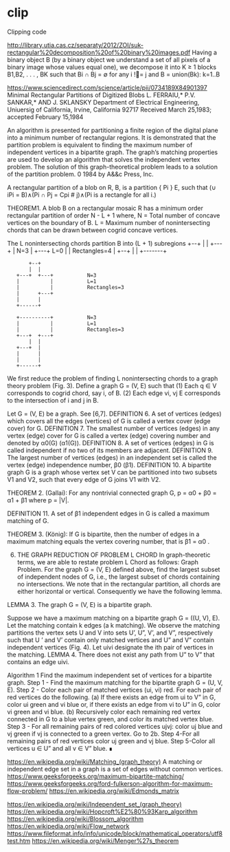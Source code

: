 # clip
Clipping code

http://library.utia.cas.cz/separaty/2012/ZOI/suk-rectangular%20decomposition%20of%20binary%20images.pdf
Having a binary object B (by a binary object we understand a set of all pixels of a binary image whose values equal one), we decompose it into K ≥ 1 blocks B1,B2, . . . , BK such that Bi ∩ Bj = ∅ for any i != j and B = union(Bk): k=1..B

https://www.sciencedirect.com/science/article/pii/0734189X84901397
Minimal Rectangular Partitions of Digitized Blobs
L. FERRAIU,* P.V. SANKAR,* AND J. SKLANSKY
Department of Electrical Engineering, Uniuersig of California, Irvine, California 92717
Received March 25,1983; accepted February 15,1984

An algorithm is presented for partitioning a finite region of the digital plane into a minimum number of rectangular regions. It is demonstrated that the partition problem is equivalent to finding the maximum number of independent vertices in a bipartite graph. The graph’s matching properties are used to develop an algorithm that solves the independent vertex problem. The solution of this graph-theoretical problem leads to a solution of the partition problem.
0 1984 by A&&c Press, Inc.

A rectangular partition of a blob on R, B, is a partition { Pi } E,
such that (∪ iPi = B)∧(Pi ∩ Pj = Cpi # j)∧(Pi is a rectangle for all i.)

THEOREM1. A blob B on a rectangular mosaic R has a minimum order rectangular partition of order
N - L + 1 where,
N = Total number of concave vertices on the boundary of B.
L = Maximum number of nonintersecting chords that can be drawn between cogrid concave vertices.

The L nonintersecting chords partition B into (L + 1) subregions
           +--+
           |  |
       +---+  |               N=3
       |      +---+           L=0
       |          |           Rectangles=4
       |       +--+
       |       |
       +-------+

           +--+
           |  |
       +---+  +---+           N=3
       |          |           L=1
       |          |           Rectangles=3
       |      +---+
       |      |
       +------+

       +----------+           N=3
       |          |           L=1
       |          |           Rectangles=3
       +---+  +---+
           |  |
       +---+  |
       |      |
       |      |
       +------+


We first reduce the problem of finding L nonintersecting chords to a graph theory problem (Fig. 3).
Define a graph G = (V, E) such that
(1) Each q ∈ V corresponds to cogrid chord, say i, of B.
(2) Each edge vi, vj E corresponds to the intersection of i and j in B.

Let G = (V, E) be a graph. See [6,7].
DEFINITION 6. A set of vertices (edges) which covers all the edges (vertices) of G
is called a vertex cover (edge cover) for G.
DEFINITION 7. The smallest  number of vertices (edges) in any vertex (edge) cover
for G is called a vertex (edge) covering number and denoted by α0(G) (α1(G)).
DEFINITION 8. A set of vertices (edges) in G is called independent if no two of its
members are adjacent.
DEFINITION 9. The largest number of vertices (edges) in an independent set is
called the vertex (edge) independence number, β0 (β1).
DEFINITION 10. A bipartite graph G is a graph whose vertex set V can be
partitioned into two subsets V1 and V2, such that every edge of G joins V1 with V2.

THEOREM 2. (Gallai): For any nontrivial connected graph G, p = α0 + β0 = α1 + β1 where p = |V|.

DEFINITION 11. A set of β1 independent edges in G is called a maximum matching of G.

THEOREM 3. (König): If G is bipartite, then the number of edges in a maximum
matching equals the vertex covering number, that is β1 = α0 .

6. THE GRAPH REDUCTION OF PROBLEM L CHORD
In graph-theoretic terms, we are able to restate problem L Chord as follows:
Graph Problem. For the graph G = (V, E) defined above, find the largest subset
of independent nodes of G, i.e., the largest subset of chords containing no intersections.
We note that in the rectangular partition, all chords are either horizontal or
vertical. Consequently we have the following lemma.

LEMMA 3. The graph G = (V, E) is a bipartite graph.

Suppose we have a maximum matching on a bipartite graph G = ((U, V), E). Let
the matching contain k edges (a k matching).
We observe the matching partitions the vertex sets U and V into sets U’, U”, V’,
and V”, respectively such that U ’ and V’ contain only matched vertices and U” and
V” contain independent vertices (Fig. 4). Let uivi designate the ith pair of vertices
in the matching.
LEMMA 4. There does not exist any path from U” to V” that contains an edge uivi.

Algorithm 1
Find the maximum independent set of vertices for a bipartite graph.
Step 1 - Find the maximum matching for the bipartite graph G = (U, V, E).
Step 2 - Color each pair of matched vertices (ui, vi) red. For each pair of red
vertices do the following.
   (a) If there exists an edge from ui to V” in G, color ui green and vi blue or,
       if there exists an edge from vi to U” in G, color vi green and vi blue.
   (b) Recursively color each remaining red vertex connected in G to a blue vertex         green, and color its matched vertex blue.
Step 3 - For all remaining pairs of red colored vertices ujvj: color uj blue and
vj green if vj is connected to a green vertex. Go to 2b.
Step 4-For all remaining pairs of red vertices color uj green and vj blue.
Step 5-Color all vertices u ∈ U” and all v ∈ V” blue. ∎


https://en.wikipedia.org/wiki/Matching_(graph_theory) A matching or independent edge set in a graph is a set of edges without common vertices.
   https://www.geeksforgeeks.org/maximum-bipartite-matching/
   https://www.geeksforgeeks.org/ford-fulkerson-algorithm-for-maximum-flow-problem/
   https://en.wikipedia.org/wiki/Edmonds_matrix

https://en.wikipedia.org/wiki/Independent_set_(graph_theory)
https://en.wikipedia.org/wiki/Hopcroft%E2%80%93Karp_algorithm
https://en.wikipedia.org/wiki/Blossom_algorithm
https://en.wikipedia.org/wiki/Flow_network
https://www.fileformat.info/info/unicode/block/mathematical_operators/utf8test.htm
https://en.wikipedia.org/wiki/Menger%27s_theorem
